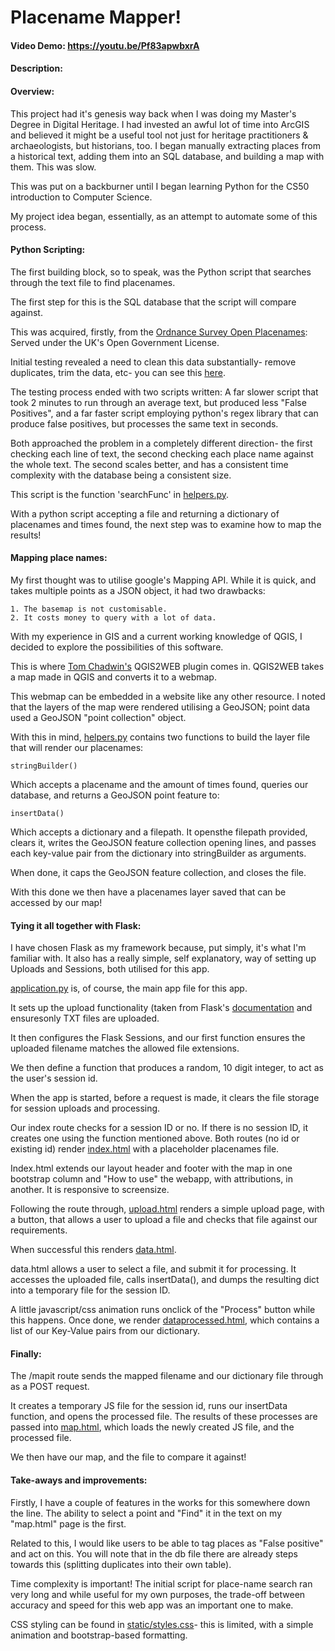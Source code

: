 # Placename Mapper!
#### Video Demo: https://youtu.be/Pf83apwbxrA
#### Description:

#### Overview:

This project had it's genesis way back when I was doing my Master's Degree in Digital Heritage.
I had invested an awful lot of time into ArcGIS and believed it might be a useful tool not just for heritage practitioners & archaeologists, but historians, too.
I began manually extracting places from a historical text, adding them into an SQL database, and building a map with them.
This was slow.

This was put on a backburner until I began learning Python for the CS50 introduction to Computer Science.

My project idea began, essentially, as an attempt to automate some of this process.

#### Python Scripting:

The first building block, so to speak, was the Python script that searches through the text file to find placenames.

The first step for this is the SQL database that the script will compare against.

This was acquired, firstly, from the [Ordnance Survey Open Placenames](https://www.ordnancesurvey.co.uk/business-government/products/open-map-names):
Served under the UK's Open Government License.

Initial testing revealed a need to clean this data substantially- remove duplicates, trim the data, etc- you can see this [here](placenames.db).

The testing process ended with two scripts written:
A far slower script that took 2 minutes to run through an average text, but produced less "False Positives", and a far faster script employing python's regex library that can produce false positives, but processes the same text in seconds.

Both approached the problem in a completely different direction- the first checking each line of text, the second checking each place name against the whole text. The second scales better, and has a consistent time complexity with the database being a consistent size.

This script is the function 'searchFunc' in [helpers.py](helpers.py).

With a python script accepting a file and returning a dictionary of placenames and times found, the next step was to examine how to map the results!

#### Mapping place names:

My first thought was to utilise google's Mapping API. While it is quick, and takes multiple points as a JSON object, it had two drawbacks:

    1. The basemap is not customisable.
    2. It costs money to query with a lot of data.

With my experience in GIS and a current working knowledge of QGIS, I decided to explore the possibilities of this software.

This is where [Tom Chadwin's](https://github.com/tomchadwin/qgis2web) QGIS2WEB plugin comes in. QGIS2WEB takes a map made in QGIS and converts it to a webmap.

This webmap can be embedded in a website like any other resource. I noted that the layers of the map were rendered utilising a GeoJSON; point data used a GeoJSON "point collection" object.

With this in mind, [helpers.py](helpers.py) contains two functions to build the layer file that will render our placenames:

```
stringBuilder()
```
Which accepts a placename and the amount of times found, queries our database, and returns a GeoJSON point feature to:

```
insertData()
```

Which accepts a dictionary and a filepath. It opensthe filepath provided, clears it, writes the GeoJSON feature collection opening lines, and passes each key-value pair from the dictionary into stringBuilder as arguments.

When done, it caps the GeoJSON feature collection, and closes the file.

With this done we then have a placenames layer saved that can be accessed by our map!

#### Tying it all together with Flask:

I have chosen Flask as my framework because, put simply, it's what I'm familiar with. It also has a really simple, self explanatory, way of setting up Uploads and Sessions, both utilised for this app.

[application.py](application.py) is, of course, the main app file for this app.

It sets up the upload functionality (taken from Flask's [documentation](https://flask.palletsprojects.com/en/2.0.x/patterns/fileuploads/) and ensuresonly TXT files are uploaded.

It then configures the Flask Sessions, and our first function ensures the uploaded filename matches the allowed file extensions.

We then define a function that produces a random, 10 digit integer, to act as the user's session id.

When the app is started, before a request is made, it clears the file storage for session uploads and processing.

Our index route checks for a session ID or no. If there is no session ID, it creates one using the function mentioned above. Both routes (no id or existing id) render [index.html](templates/index.html) with a placeholder placenames file.

Index.html extends our layout header and footer with the map in one bootstrap column and "How to use" the webapp, with attributions, in another. It is responsive to screensize.

Following the route through, [upload.html](templates/upload.html) renders a simple upload page, with a button, that allows a user to upload a file and checks that file against our requirements.

When successful this renders [data.html](templates/data.html).

data.html allows a user to select a file, and submit it for processing. It accesses the uploaded file, calls insertData(), and dumps the resulting dict into a temporary file for the session ID.

A little javascript/css animation runs onclick of the "Process" button while this happens. Once done, we render [dataprocessed.html](templates/dataprocessed.html), which contains a list of our Key-Value pairs from our dictionary.

#### Finally:

The /mapit route sends the mapped filename and our dictionary file through as a POST request.

It creates a temporary JS file for the session id, runs our insertData function, and opens the processed file. The results of these processes are passed into [map.html](templates/map.html), which loads the newly created JS file, and the processed file.

We then have our map, and the file to compare it against!

#### Take-aways and improvements:

Firstly, I have a couple of features in the works for this somewhere down the line. The ability to select a point and "Find" it in the text on my "map.html" page is the first.

Related to this, I would like users to be able to tag places as "False positive" and act on this. You will note that in the db file there are already steps towards this (splitting duplicates into their own table).

Time complexity is important! The initial script for place-name search ran very long and while useful for my own purposes, the trade-off between accuracy and speed for this web app was an important one to make.

CSS styling can be found in [static/styles.css](static/styles.css)- this is limited, with a simple animation and bootstrap-based formatting.

